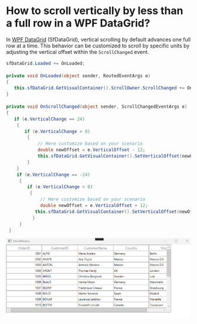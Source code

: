 # How to scroll vertically by less than a full row in a WPF DataGrid?


In [WPF DataGrid](https://www.syncfusion.com/wpf-controls/datagrid) (SfDataGrid), vertical scrolling by default advances one full row at a time. This behavior can be customized to scroll by specific units by adjusting the vertical offset within the `ScrollChanged` event.

 ```csharp
sfDataGrid.Loaded += OnLoaded;

private void OnLoaded(object sender, RoutedEventArgs e)
{
    this.sfDataGrid.GetVisualContainer().ScrollOwner.ScrollChanged += OnScrollChanged;          
}

private void OnScrollChanged(object sender, ScrollChangedEventArgs e)
{
    if (e.VerticalChange == 24)
     {
        if (e.VerticalChange > 0)
         {                    
             // Here customize based on your scenario
             double newOffset = e.VerticalOffset - 12;            
             this.sfDataGrid.GetVisualContainer().SetVerticalOffset(newOffset);
         }
     }
     if (e.VerticalChange == -24)
      {
         if (e.VerticalChange < 0)
          {
              // Here customize based on your scenario
              double newOffset = e.VerticalOffset + 12;              
            this.sfDataGrid.GetVisualContainer().SetVerticalOffset(newOffset);
           }
      }
  } 
 ```

![VerticalScroll](VerticalScroll.gif)
